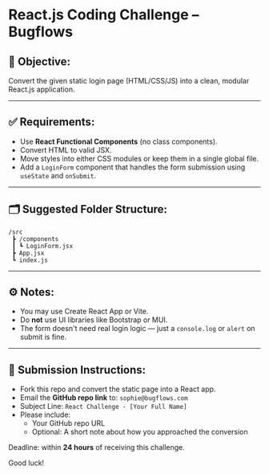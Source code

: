 # React.js Coding Challenge – Bugflows

## 🧪 Objective:
Convert the given static login page (HTML/CSS/JS) into a clean, modular React.js application.

---

## ✅ Requirements:
- Use **React Functional Components** (no class components).
- Convert HTML to valid JSX.
- Move styles into either CSS modules or keep them in a single global file.
- Add a `LoginForm` component that handles the form submission using `useState` and `onSubmit`.

---

## 🗂 Suggested Folder Structure:

```
/src
 ┣ /components
 ┃ ┗ LoginForm.jsx
 ┣ App.jsx
 ┗ index.js
```

---

## ⚙️ Notes:
- You may use Create React App or Vite.
- Do **not** use UI libraries like Bootstrap or MUI.
- The form doesn't need real login logic — just a `console.log` or `alert` on submit is fine.

---

## 📩 Submission Instructions:

- Fork this repo and convert the static page into a React app.
- Email the **GitHub repo link** to: `sophie@bugflows.com`
- Subject Line: `React Challenge - [Your Full Name]`
- Please include:
  - Your GitHub repo URL
  - Optional: A short note about how you approached the conversion

Deadline: within **24 hours** of receiving this challenge.

Good luck!
